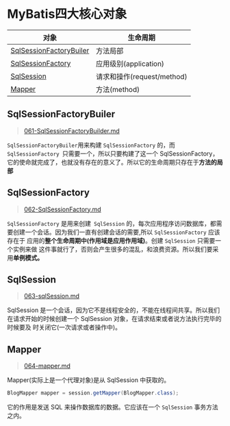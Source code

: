 # MyBatis四大核心对象

| 对象                                                | 生命周期                   |
| --------------------------------------------------- | -------------------------- |
| [SqlSessionFactoryBuiler](#SqlSessionFactoryBuiler) | 方法局部                   |
| [SqlSessionFactory](#SqlSessionFactory)             | 应用级别(application)      |
| [SqlSession](#SqlSession)                           | 请求和操作(request/method) |
| [Mapper](#Mapper)                                   | 方法(method)               |

## SqlSessionFactoryBuiler

>  [061-SqlSessionFactoryBuilder.md](061-SqlSessionFactoryBuilder.md) 

`SqlSessionFactoryBuiler`用来构建 `SqlSessionFactory` 的，而 `SqlSessionFactory `只需要一个，所以只要构建了这一个 SqlSessionFactory，它的使命就完成了，也就没有存在的意义了。所以它的生命周期只存在于**方法的局部**

## SqlSessionFactory

>  [062-SqlSessionFactory.md](062-SqlSessionFactory.md) 

`SqlSessionFactory` 是用来创建` SqlSession` 的，每次应用程序访问数据库，都需要创建一个会话。因为我们一直有创建会话的需要,所以 `SqlSessionFactory` 应该存在于 应用的**整个生命周期中(作用域是应用作用域)**。创建 `SqlSession` 只需要一个实例来做 这件事就行了，否则会产生很多的混乱，和浪费资源。所以我们要采用**单例模式。**

## SqlSession

>  [063-sqlSession.md](063-sqlSession.md) 

SqlSession 是一个会话，因为它不是线程安全的，不能在线程间共享。所以我们在请求开始的时候创建一个 SqlSession 对象，在请求结束或者说方法执行完毕的时候要及 时关闭它(一次请求或者操作中)。

## Mapper

>  [064-mapper.md](064-mapper.md) 

Mapper(实际上是一个代理对象)是从 SqlSession 中获取的。

```java
BlogMapper mapper = session.getMapper(BlogMapper.class);
```

它的作用是发送 SQL 来操作数据库的数据。它应该在一个 `SqlSession` 事务方法之内。

